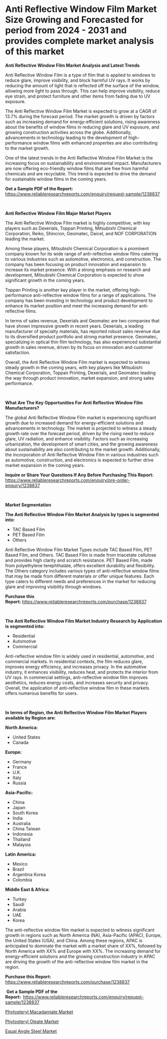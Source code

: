 <p><h1>Anti Reflective Window Film Market Size Growing and Forecasted for period from 2024 - 2031 and provides complete market analysis of this market</h1></p><p><strong>Anti Reflective Window Film Market Analysis and Latest Trends</strong></p>
<p><p>Anti Reflective Window Film is a type of film that is applied to windows to reduce glare, improve visibility, and block harmful UV rays. It works by reducing the amount of light that is reflected off the surface of the window, allowing more light to pass through. This can help improve visibility, reduce eye strain, and protect furniture and other items from fading due to UV exposure.</p><p>The Anti Reflective Window Film Market is expected to grow at a CAGR of 13.7% during the forecast period. The market growth is driven by factors such as increasing demand for energy-efficient solutions, rising awareness about the benefits of window films in reducing glare and UV exposure, and growing construction activities across the globe. Additionally, advancements in technology leading to the development of high-performance window films with enhanced properties are also contributing to the market growth.</p><p>One of the latest trends in the Anti Reflective Window Film Market is the increasing focus on sustainability and environmental impact. Manufacturers are now offering eco-friendly window films that are free from harmful chemicals and are recyclable. This trend is expected to drive the demand for sustainable window films in the coming years.</p></p>
<p><strong>Get a Sample PDF of the Report:&nbsp;</strong> <a href="https://www.reliableresearchreports.com/enquiry/request-sample/1238837">https://www.reliableresearchreports.com/enquiry/request-sample/1238837</a></p>
<p>&nbsp;</p>
<p><strong>Anti Reflective Window Film Major Market Players</strong></p>
<p><p>The Anti Reflective Window Film market is highly competitive, with key players such as Dexerials, Toppan Printing, Mitsubishi Chemical Corporation, Reiko, Shincron, Geomatec, Daicel, and NOF CORPORATION leading the market.</p><p>Among these players, Mitsubishi Chemical Corporation is a prominent company known for its wide range of anti-reflective window films catering to various industries such as automotive, electronics, and construction. The company has been focusing on product innovation and expansion to increase its market presence. With a strong emphasis on research and development, Mitsubishi Chemical Corporation is expected to show significant growth in the coming years.</p><p>Toppan Printing is another key player in the market, offering high-performance anti-reflective window films for a range of applications. The company has been investing in technology and product development to enhance its market position and meet the increasing demand for anti-reflective films.</p><p>In terms of sales revenue, Dexerials and Geomatec are two companies that have shown impressive growth in recent years. Dexerials, a leading manufacturer of specialty materials, has reported robust sales revenue due to its diversified product portfolio and strong market presence. Geomatec, specializing in optical thin film technology, has also experienced substantial growth in sales revenue, driven by its focus on innovation and customer satisfaction.</p><p>Overall, the Anti Reflective Window Film market is expected to witness steady growth in the coming years, with key players like Mitsubishi Chemical Corporation, Toppan Printing, Dexerials, and Geomatec leading the way through product innovation, market expansion, and strong sales performance.</p></p>
<p>&nbsp;</p>
<p><strong>What Are The Key Opportunities For Anti Reflective Window Film Manufacturers?</strong></p>
<p><p>The global Anti Reflective Window Film market is experiencing significant growth due to increased demand for energy-efficient solutions and advancements in technology. The market is projected to witness a steady growth rate over the forecast period, driven by the rising need to reduce glare, UV radiation, and enhance visibility. Factors such as increasing urbanization, the development of smart cities, and the growing awareness about sustainability are also contributing to the market growth. Additionally, the incorporation of Anti Reflective Window Film in various industries such as automotive, construction, and electronics is expected to further drive market expansion in the coming years.</p></p>
<p><strong>Inquire or Share Your Questions If Any Before Purchasing This Report:</strong> <a href="https://www.reliableresearchreports.com/enquiry/pre-order-enquiry/1238837">https://www.reliableresearchreports.com/enquiry/pre-order-enquiry/1238837</a></p>
<p>&nbsp;</p>
<p><strong>Market Segmentation</strong></p>
<p><strong>The Anti Reflective Window Film Market Analysis by types is segmented into:</strong></p>
<p><ul><li>TAC Based Film</li><li>PET Based Film</li><li>Others</li></ul></p>
<p><p>Anti Reflective Window Film Market Types include TAC Based Film, PET Based Film, and Others. TAC Based Film is made from triacetate cellulose and provides high clarity and scratch resistance. PET Based Film, made from polyethylene terephthalate, offers excellent durability and flexibility. The Others category includes various types of anti-reflective window films that may be made from different materials or offer unique features. Each type caters to different needs and preferences in the market for reducing glare and improving visibility through windows.</p></p>
<p><strong>Purchase this Report:&nbsp;</strong><a href="https://www.reliableresearchreports.com/purchase/1238837">https://www.reliableresearchreports.com/purchase/1238837</a></p>
<p>&nbsp;</p>
<p><strong>The Anti Reflective Window Film Market Industry Research by Application is segmented into:</strong></p>
<p><ul><li>Residential</li><li>Automotive</li><li>Commercial</li></ul></p>
<p><p>Anti-reflective window film is widely used in residential, automotive, and commercial markets. In residential contexts, the film reduces glare, improves energy efficiency, and increases privacy. In the automotive industry, it enhances visibility, reduces heat, and protects the interior from UV rays. In commercial settings, anti-reflective window film improves aesthetics, reduces energy costs, and increases security and privacy. Overall, the application of anti-reflective window film in these markets offers numerous benefits for users.</p></p>
<p>&nbsp;</p>
<p><strong>In terms of Region, the Anti Reflective Window Film Market Players available by Region are:</strong></p>
<p>
    <p> <strong> North America: </strong>
        <ul>
            <li>United States</li>
            <li>Canada</li>
        </ul>
        </p> 
    <p> <strong> Europe: </strong>
        <ul>
            <li>Germany</li>
            <li>France</li>
            <li>U.K.</li>
            <li>Italy</li>
            <li>Russia</li>
        </ul>
        </p> 
    <p> <strong> Asia-Pacific: </strong>
        <ul>
            <li>China</li>
            <li>Japan</li>
            <li>South Korea</li>
            <li>India</li>
            <li>Australia</li>
            <li>China Taiwan</li>
            <li>Indonesia</li>
            <li>Thailand</li>
            <li>Malaysia</li>
        </ul>
        </p> 
    <p> <strong> Latin America: </strong>
        <ul>
            <li>Mexico</li>
            <li>Brazil</li>
            <li>Argentina Korea</li>
            <li>Colombia</li>
        </ul>
        </p> 
    <p> <strong> Middle East & Africa: </strong>
        <ul>
            <li>Turkey</li>
            <li>Saudi</li>
            <li>Arabia</li>
            <li>UAE</li>
            <li>Korea</li>
        </ul>
    </p>
    </p>
<p><p>The anti-reflective window film market is expected to witness significant growth in regions such as North America (NA), Asia-Pacific (APAC), Europe, the United States (USA), and China. Among these regions, APAC is anticipated to dominate the market with a market share of XX%, followed by North America with XX% and Europe with XX%. The increasing demand for energy-efficient solutions and the growing construction industry in APAC are driving the growth of the anti-reflective window film market in the region.</p></p>
<p><strong>Purchase this Report: </strong><a href="https://www.reliableresearchreports.com/purchase/1238837">https://www.reliableresearchreports.com/purchase/1238837</a></p>
<p>&nbsp;<strong>Get a Sample PDF of the Report:&nbsp;&nbsp;</strong><a href="https://www.reliableresearchreports.com/enquiry/request-sample/1238837">https://www.reliableresearchreports.com/enquiry/request-sample/1238837</a></p>
<p><strong></strong></p>
<p><p><a href="https://github.com/joannagoyvaerts/Market-Research-Report-List-1/blob/main/phytosteryl-macadamiate-market.md">Phytosteryl Macadamiate Market</a></p><p><a href="https://github.com/lubmix/Market-Research-Report-List-1/blob/main/phytosteryl-oleate-market.md">Phytosteryl Oleate Market</a></p><p><a href="https://github.com/Hazelklievgspy6vdcsmu106w/Market-Research-Report-List-1/blob/main/equal-angle-steel-market.md">Equal Angle Steel Market</a></p></p>